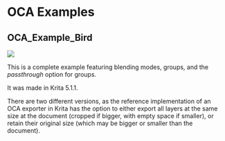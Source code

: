 # OCA Examples

## OCA_Example_Bird

![](https://codeberg.org/RxLaboratory/OCA/raw/branch/master/examples/OCA_Example_Bird.apng)

This is a complete example featuring blending modes, groups, and the *passthrough* option for groups.

It was made in Krita 5.1.1.

There are two different versions, as the reference implementation of an OCA exporter in Krita has the option to either export all layers at the same size at the document (cropped if bigger, with empty space if smaller), or retain their original size (which may be bigger or smaller than the document).
